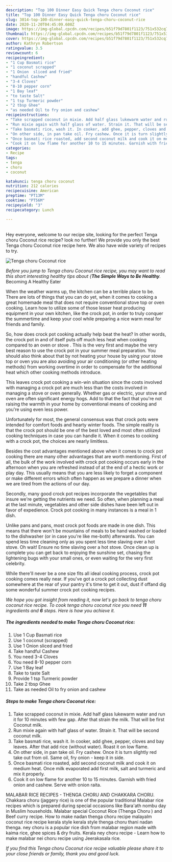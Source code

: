 ```yaml
---
description: "Top 100 Dinner Easy Quick Tenga choru Coconut rice"
title: "Top 100 Dinner Easy Quick Tenga choru Coconut rice"
slug: 3014-top-100-dinner-easy-quick-tenga-choru-coconut-rice
date: 2020-11-20T04:45:09.608Z
image: https://img-global.cpcdn.com/recipes/b51f79d7801f1123/751x532cq70/tenga-choru-coconut-rice-recipe-main-photo.jpg
thumbnail: https://img-global.cpcdn.com/recipes/b51f79d7801f1123/751x532cq70/tenga-choru-coconut-rice-recipe-main-photo.jpg
cover: https://img-global.cpcdn.com/recipes/b51f79d7801f1123/751x532cq70/tenga-choru-coconut-rice-recipe-main-photo.jpg
author: Kathryn Robertson
ratingvalue: 3.5
reviewcount: 6
recipeingredient:
- "1 Cup Basmati rice"
- "1 coconut scrapped"
- "1 Onion  sliced and fried"
- "handful Cashew"
- "3-4 Cloves"
- "8-10 pepper corn"
- "1 Bay leaf"
- "to taste Salt"
- "1 tsp Turmeric powder"
- "2 tbsp Ghee"
- "as needed Oil to fry onion and cashew"
recipeinstructions:
- "Take scrapped coconut in mixie. Add half glass lukewarm water and run it for 10 minutes with few gap. After that strain the milk. That will be first Coconut milk."
- "Run mixie again with half glass of water. Strain it. That will be second coconut milk."
- "Take basmati rice, wash it. In cooker, add ghee, pepper, cloves and bay leaves. After that add rice (without water). Roast it on low flame."
- "On other side, in pan take oil. Fry cashew. Once it is turn slightly red take out from oil. Same oil, fry onion - keep it in side."
- "Once basmati rice roasted, add second coconut milk and cook it on medium heat. Once milk evaporated add first milk, salt and turmeric and mix it properly."
- "Cook it on low flame for another 10 to 15 minutes. Garnish with fried onion and cashew. Serve with onion raita."
categories:
- Recipe
tags:
- tenga
- choru
- coconut

katakunci: tenga choru coconut 
nutrition: 212 calories
recipecuisine: American
preptime: "PT13M"
cooktime: "PT56M"
recipeyield: "3"
recipecategory: Lunch

---
```

<br>
Hey everyone, welcome to our recipe site, looking for the perfect Tenga choru Coconut rice recipe? look no further! We provide you only the best Tenga choru Coconut rice recipe here. We also have wide variety of recipes to try.
<br>


![Tenga choru Coconut rice](https://img-global.cpcdn.com/recipes/b51f79d7801f1123/751x532cq70/tenga-choru-coconut-rice-recipe-main-photo.jpg)

<i>Before you jump to Tenga choru Coconut rice recipe, you may want to read this short interesting healthy tips about {<strong>The Simple Ways to Be Healthy</strong>.</i>
Becoming A Healthy Eater


When the weather warms up, the kitchen can be a terrible place to be. There are lots of things that you can do yet, when it comes to cooking a great homemade meal that does not require conventional stove top or oven cooking. Learn how to utilize some of those lesser heat producing equipment in your own kitchen, like the crock pot, in order to truly conquer the summertime and keep your cool while preparing a nice warm meal for friends and family.

So, how does crock pot cooking actually help beat the heat? In other words, the crock pot in and of itself puts off much less heat when cooking compared to an oven or stove . This is the very first and maybe the very best reason to use the crock pot in your summer meal preparation. You should also think about that by not heating your house by using your stove top or oven you are also avoiding your air conditioning (or other heating methods) from working overtime in order to compensate for the additional heat which other cooking methods introduce.

This leaves crock pot cooking a win-win situation since the costs involved with managing a crock pot are much less than the costs involved in managing a stove or oven generally. Whether gas or electric, your stove and oven are often significant energy hogs. Add to that the fact that you're not raising the warmth in your home by conventional means of cooking and you're using even less power.

Unfortunately for most, the general consensus was that crock pots were intended for comfort foods and hearty winter foods.  The simple reality is that the crock pot should be one of the best loved and most often utilized cooking techniques in case you can handle it. When it comes to cooking with a crock pot, the choices are nearly limitless.  



Besides the cost advantages mentioned above when it comes to crock pot cooking there are many other advantages that are worth mentioning. First of all, the bulk of the work involved with crock pot cooking occurs early in the afternoon when you are refreshed instead of at the end of a hectic work or play day. This usually means that you are less likely to forget a component or make different errors which often happen as we prepare a dinner when we are tired from the actions of our day.

Secondly, many good crock pot recipes incorporate the vegetables that insure we're getting the nutrients we need. So often, when planning a meal at the last minute, vegetables and other side dishes have been left out in favor of expedience. Crock pot cooking in many instances is a meal in 1 dish.

 Unlike pans and pans, most crock pot foods are made in one dish. This means that there won't be mountains of meals to be hand washed or loaded to the dishwasher (or in case you're like me-both) afterwards. You can spend less time cleaning only as you spent less time slaving over a hot stove. Oh wait! Ensure no time slaving over a hot stove. Once clean up is complete you can get back to enjoying the sunshine set, chasing the lightening bugs with your small ones, or even waiting for the very first celebrity.

While there'll never be a one size fits all ideal cooking process, crock pot cooking comes really near. If you've got a crock pot collecting dust somewhere at the rear of your pantry it's time to get it out, dust if offand dig some wonderful summer crock pot cooking recipes.


<i>We hope you got insight from reading it, now let's go back to tenga choru coconut rice recipe. To cook tenga choru coconut rice you need <strong>11</strong> ingredients and <strong>6</strong> steps. Here is how you achieve it.
</i>

##### The ingredients needed to make Tenga choru Coconut rice:

1. Use 1 Cup Basmati rice
1. Use 1 coconut (scrapped)
1. Use 1 Onion  sliced and fried
1. Take handful Cashew
1. You need 3-4 Cloves
1. You need 8-10 pepper corn
1. Use 1 Bay leaf
1. Take to taste Salt
1. Provide 1 tsp Turmeric powder
1. Take 2 tbsp Ghee
1. Take as needed Oil to fry onion and cashew


##### Steps to make Tenga choru Coconut rice:

1. Take scrapped coconut in mixie. Add half glass lukewarm water and run it for 10 minutes with few gap. After that strain the milk. That will be first Coconut milk.
1. Run mixie again with half glass of water. Strain it. That will be second coconut milk.
1. Take basmati rice, wash it. In cooker, add ghee, pepper, cloves and bay leaves. After that add rice (without water). Roast it on low flame.
1. On other side, in pan take oil. Fry cashew. Once it is turn slightly red take out from oil. Same oil, fry onion - keep it in side.
1. Once basmati rice roasted, add second coconut milk and cook it on medium heat. Once milk evaporated add first milk, salt and turmeric and mix it properly.
1. Cook it on low flame for another 10 to 15 minutes. Garnish with fried onion and cashew. Serve with onion raita.


MALABAR RICE RECIPES - THENGA CHORU AND CHAKKARA CHORU. Chakkara choru (jaggery rice) is one of the popular traditional Malabar rice recipes which is prepared during special occasions like Bara&#39;ath nombu day in Muslim households. Malabar special Coconut Rice (Thenga Choru ) and Beef curry recipe. How to make nadan thenga choru recipe malayalm coconut rice recipe kerala style kerala style thenga choru thani nadan thenga. ney choru is a popular rice dish from malabar region made with kaima rice, ghee spices &amp; dry fruits. Kerala ney choru recipe - Learn how to make malabar nei choru recipe using Jeerakasala rice. 

<i>If you find this Tenga choru Coconut rice recipe valuable please share it to your close friends or family, thank you and good luck.</i>
